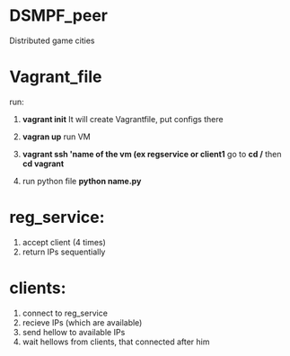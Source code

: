 # DSMPF_peer
Distributed game cities

# Vagrant_file
run:
1. **vagrant init**
  It will create Vagrantfile, put configs there
2. **vagran up**
  run VM
3. **vagrant ssh 'name of the vm (ex regservice or client1** 
go to **cd /** then **cd vagrant**

4. run python file **python name.py**


# reg_service:
  1. accept client (4 times)
  2. return IPs sequentially 
# clients:
  1. connect to reg_service
  2. recieve IPs (which are available)
  3. send hellow to available IPs
  4. wait hellows from clients, that connected after him
  
  

